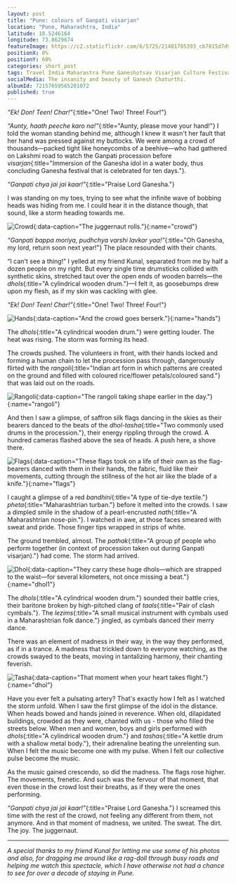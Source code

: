 ```yaml
---
layout: post
title: "Pune: colours of Ganpati visarjan"
location: "Pune, Maharashtra, India"
latitude: 18.5246164
longitude: 73.8629674
featureImage: https://c2.staticflickr.com/6/5725/21401705393_cb7815d7d9_b.jpg
positionX: 0%
positionY: 60%
categories: short_post
tags: Travel India Maharastra Pune Ganeshotsav Visarjan Culture Festivals
socialMedia: The insanity and beauty of Ganesh Chaturthi.
albumId: 72157659565201072
published: true
---
```

_“Ek! Don! Teen! Char!”_{:title="One! Two! Three! Four!"}

_“Aunty, haath peeche karo na!”_{:title="Aunty, please move your hand!"} I told the woman standing behind me, although I knew it wasn't her fault that her hand was pressed against my buttocks. We were among a crowd of thousands—packed tight like honeycombs of a beehive—who had gathered on Lakshmi road to watch the Ganpati procession before _visarjan_{:title="Immersion of the Ganesha idol in a water body, thus concluding Ganesha festival that is celebrated for ten days."}.  

_“Ganpati chya jai jai kaar!”_{:title="Praise Lord Ganesha."}
 
I was standing on my toes, trying to see what the infinite wave of bobbing heads was hiding from me. I could hear it in the distance though, that sound, like a storm heading towards me.

![Crowd](https://c1.staticflickr.com/1/728/22022724795_ee64d94ecf_c.jpg){:data-caption="The juggernaut rolls."}{:name="crowd"}

_“Ganpati bappa moriya, pudhchya varshi lavkar yaa!”_{:title="Oh Ganesha, my lord, return soon next year!"} The place resounded with their chants.

“I can't see a thing!” I yelled at my friend Kunal, separated from me by half a dozen people on my right. But every single time drumsticks collided with synthetic skins, stretched taut over the open ends of wooden barrels—the _dhols_{:title="A cylindrical wooden drum."}—I felt it, as goosebumps drew upon my flesh, as if my skin was cackling with glee.  

_“Ek! Don! Teen! Char!”_{:title="One! Two! Three! Four!"}

![Hands](https://c2.staticflickr.com/6/5639/22032727471_d52fd02511_c.jpg){:data-caption="And the crowd goes berserk."}{:name="hands"}

The _dhols_{:title="A cylindrical wooden drum."} were getting louder. The heat was rising. The storm was forming its head. 

The crowds pushed. The volunteers in front, with their hands locked and forming a human chain to let the procession pass through, dangerously flirted with the _rangoli_{:title="Indian art form in which patterns are created on the ground and filled with coloured rice/flower petals/coloured sand."} that was laid out on the roads.
 
![Rangoli](https://c2.staticflickr.com/6/5796/21834690210_2f5d10c7b7_c.jpg){:data-caption="The rangoli taking shape earlier in the day."}{:name="rangoli"}

And then I saw a glimpse, of saffron silk flags dancing in the skies as their bearers danced to the beats of the _dhol-tasha_{:title="Two commonly used drums in the procession."}, their energy rippling through the crowd. A hundred cameras flashed above the sea of heads. A push here, a shove there. 

![Flags](https://c2.staticflickr.com/6/5706/22022884995_60c2523413_c.jpg){:data-caption="These flags took on a life of their own as the flag-bearers danced with them in their hands, the fabric, fluid like their movements, cutting through the stillness of the hot air like the blade of a knife."}{:name="flags"}

I caught a glimpse of a red _bandhini_{:title="A type of tie-dye textile."} _pheta_{:title="Maharashtrian turban."} before it melted into the crowds. I saw a dimpled smile in the shadow of a pearl-encrusted _nath_{:title="A Maharashtrian nose-pin."}. I watched in awe, at those faces smeared with sweat and pride. Those finger tips wrapped in strips of white. 

The ground trembled, almost. The _pathak_{:title="A group pf people who perform together (in context of procession taken out during Ganpati visarjan)."} had come. The storm had arrived.

![Dhol](https://c1.staticflickr.com/1/590/21401907013_551fefc27d_c.jpg){:data-caption="They carry these huge dhols—which are strapped to the waist—for several kilometers, not once missing a beat."}{:name="dhol1"}

The _dhols_{:title="A cylindrical wooden drum."} sounded their battle cries, their baritone broken by high-pitched clang of _taals_{:title="Pair of clash cymbals."}. The _lezims_{:title="A small musical instrument with cymbals used in a Maharashtrian folk dance."} jingled, as cymbals danced their merry dance.

There was an element of madness in their way, in the way they performed, as if in a trance. A madness that trickled down to everyone watching, as the crowds swayed to the beats, moving in tantalizing harmony, their chanting feverish.

![Tasha](https://c1.staticflickr.com/1/604/21401886003_a583321a0d_c.jpg){:data-caption="That moment when your heart takes flight."}{:name="dhol"}

Have you ever felt a pulsating artery? That's exactly how I felt as I watched the storm unfold. When I saw the first glimpse of the idol in the distance. When heads bowed and hands joined in reverence. When old, dilapidated buildings, crowded as they were, chanted with us - those who filled the streets below. When men and women, boys and girls performed with _dhols_{:title="A cylindrical wooden drum."} and _tashas_{:title="A kettle drum with a shallow metal body."}, their adrenaline beating the unrelenting sun. When I felt the music become one with my pulse. When I felt our collective pulse become the music.

As the music gained crescendo, so did the madness. The flags rose higher. The movements, frenetic. And such was the fervour of that moment, that even those in the crowd lost their breaths, as if they were the ones performing. 

_“Ganpati chya jai jai kaar!”_{:title="Praise Lord Ganesha."}  I screamed this time with the rest of the crowd, not feeling any different from them, not anymore. And in that moment of madness, we united. The sweat. The dirt. The joy. The juggernaut.

***

*A special thanks to my friend Kunal for letting me use some of his photos and also, for dragging me around like a rag-doll through busy roads and helping me watch this spectacle, which I have otherwise not had a chance to see for over a decade of staying in Pune.*



